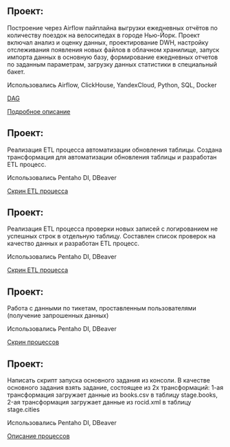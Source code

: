 ##	Проект:

Построение через Airflow пайплайна выгрузки ежедневных отчётов по количеству поездок на велосипедах в городе Нью-Йорк. 
Проект включал анализ и оценку данных, проектирование DWH, настройку отслеживания появления новых файлов в облачном 
хранилище, запуск импорта данных в основную базу, формирование ежедневных отчетов по заданным параметрам, загрузку данных статистики 
в специальный бакет. 

Использовались Airflow, ClickHouse, YandexCloud, Python, SQL, Docker

[DAG](https://github.com/Lerozba/Portfolio/blob/main/ETL%5CELT/dag_clickhouse_etl_new.py)

[Подробное описание](https://github.com/Lerozba/Portfolio/blob/main/ETL%5CELT/Description_ELT_Airflow.pdf) 

##	Проект:

Реализация ETL процесса автоматизации обновления таблицы. Создана трансформация для автоматизации обновления таблицы и 
разработан ETL процесс. 

Использовались Pentaho DI, DBeaver

[Скрин ETL процесса](https://github.com/Lerozba/Portfolio/blob/main/ETL%5CELT/Description_ETL_update_process.pdf)

##	Проект:

Реализация ETL процесса проверки новых записей с логированием не успешных строк в отдельную таблицу. Составлен список 
проверок на качество данных и разработан ETL процесс. 

Использовались Pentaho DI, DBeaver

[Скрин ETL процесса](https://github.com/Lerozba/Portfolio/blob/main/ETL%5CELT/Description_ETL_checking_new_records.pdf)

##	Проект:

Работа с данными по тикетам, проставленным пользователями (получение запрошенных данных) 

Использовались Pentaho DI, DBeaver

[Скрин процессов](https://github.com/Lerozba/Portfolio/blob/main/ETL%5CELT/Description_working_with_users_tickets.pdf)

## Проект:

Написать скрипт запуска основного задания из консоли. В качестве основного задания взять задание, состоящее из 2х трансформаций:
1-ая трансформация загружает данные из books.csv в таблицу stage.books, 2-ая трансформация загружает данные из rocid.xml в таблицу stage.cities

Использовались Pentaho DI, DBeaver

[Описание процессов](https://github.com/Lerozba/Portfolio/blob/main/ETL%5CELT/Description_run_job_from_console.pdf)

